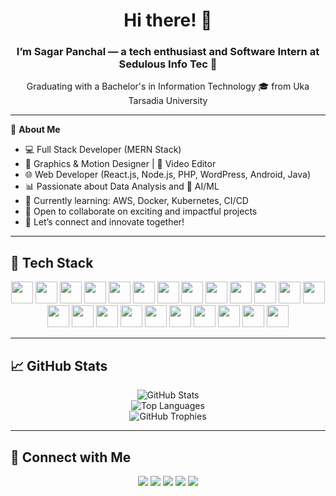 <h1 align="center">Hi there! 👋</h1>
<h3 align="center">I’m Sagar Panchal — a tech enthusiast and Software Intern at Sedulous Info Tec 🚀</h3>

<p align="center">Graduating with a Bachelor's in Information Technology 🎓 from Uka Tarsadia University</p>

---

🎯 **About Me**  
- 💻 Full Stack Developer (MERN Stack)  
- 🎨 Graphics & Motion Designer | 🎥 Video Editor  
- 🌐 Web Developer (React.js, Node.js, PHP, WordPress, Android, Java)  
- 📊 Passionate about Data Analysis and 🤖 AI/ML  
- 🌱 Currently learning: AWS, Docker, Kubernetes, CI/CD  
- 👯 Open to collaborate on exciting and impactful projects  
- 🤝 Let’s connect and innovate together!

---

## 🚀 Tech Stack

<div align="center">
  <img src="https://cdn.jsdelivr.net/gh/devicons/devicon/icons/javascript/javascript-original.svg" height="35" />
  <img src="https://cdn.jsdelivr.net/gh/devicons/devicon/icons/typescript/typescript-original.svg" height="35" />
  <img src="https://cdn.jsdelivr.net/gh/devicons/devicon/icons/react/react-original.svg" height="35" />
  <img src="https://cdn.jsdelivr.net/gh/devicons/devicon/icons/nodejs/nodejs-original.svg" height="35" />
  <img src="https://cdn.jsdelivr.net/gh/devicons/devicon/icons/html5/html5-original.svg" height="35" />
  <img src="https://cdn.jsdelivr.net/gh/devicons/devicon/icons/css3/css3-original.svg" height="35" />
  <img src="https://cdn.jsdelivr.net/gh/devicons/devicon/icons/amazonwebservices/amazonwebservices-original.svg" height="35" />
  <img src="https://cdn.jsdelivr.net/gh/devicons/devicon/icons/anaconda/anaconda-original.svg" height="35" />
  <img src="https://cdn.jsdelivr.net/gh/devicons/devicon/icons/android/android-original.svg" height="35" />
  <img src="https://cdn.jsdelivr.net/gh/devicons/devicon/icons/bootstrap/bootstrap-original.svg" height="35" />
  <img src="https://cdn.jsdelivr.net/gh/devicons/devicon/icons/canva/canva-original.svg" height="35" />
  <img src="https://cdn.jsdelivr.net/gh/devicons/devicon/icons/django/django-plain.svg" height="35" />
  <img src="https://cdn.jsdelivr.net/gh/devicons/devicon/icons/java/java-original.svg" height="35" />
  <img src="https://cdn.jsdelivr.net/gh/devicons/devicon/icons/jupyter/jupyter-original.svg" height="35" />
  <img src="https://cdn.jsdelivr.net/gh/devicons/devicon/icons/mongodb/mongodb-original.svg" height="35" />
  <img src="https://cdn.jsdelivr.net/gh/devicons/devicon/icons/mysql/mysql-original.svg" height="35" />
  <img src="https://cdn.jsdelivr.net/gh/devicons/devicon/icons/pandas/pandas-original.svg" height="35" />
  <img src="https://cdn.jsdelivr.net/gh/devicons/devicon/icons/php/php-original.svg" height="35" />
  <img src="https://cdn.jsdelivr.net/gh/devicons/devicon/icons/pycharm/pycharm-original.svg" height="35" />
  <img src="https://cdn.jsdelivr.net/gh/devicons/devicon/icons/pytorch/pytorch-original.svg" height="35" />
  <img src="https://cdn.jsdelivr.net/gh/devicons/devicon/icons/python/python-original.svg" height="35" />
  <img src="https://cdn.jsdelivr.net/gh/devicons/devicon/icons/threejs/threejs-original.svg" height="35" />
  <img src="https://cdn.jsdelivr.net/gh/devicons/devicon/icons/wordpress/wordpress-original.svg" height="35" />
</div>

---

## 📈 GitHub Stats

<p align="center">
  <img src="https://github-readme-stats.vercel.app/api?username=SagarP2&show_icons=true&theme=radical" alt="GitHub Stats" />
  <br />
  <img src="https://github-readme-stats.vercel.app/api/top-langs?username=SagarP2&layout=compact&theme=radical" alt="Top Languages" />
  <br />
  <img src="https://github-profile-trophy.vercel.app/?username=SagarP2&theme=onedark" alt="GitHub Trophies" />
</p>

---

## 📲 Connect with Me

<p align="center">
  <a href="https://www.linkedin.com/in/sagarpanchal18/"><img src="https://img.shields.io/badge/LinkedIn-0077B5?style=for-the-badge&logo=linkedin&logoColor=white" /></a>
  <a href="mailto:sagarpanchal.work@gmail.com"><img src="https://img.shields.io/badge/Gmail-D14836?style=for-the-badge&logo=gmail&logoColor=white" /></a>
  <a href="https://www.instagram.com/sagarpanchal.18/"><img src="https://img.shields.io/badge/Instagram-E4405F?style=for-the-badge&logo=instagram&logoColor=white" /></a>
  <a href="https://stackoverflow.com/users/your-stackoverflow-id"><img src="https://img.shields.io/badge/StackOverflow-FE7A16?style=for-the-badge&logo=stackoverflow&logoColor=white" /></a>
  <a href="https://twitter.com/your-twitter-handle"><img src="https://img.shields.io/badge/Twitter-1DA1F2?style=for-the-badge&logo=twitter&logoColor=white" /></a>
</p>




